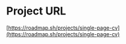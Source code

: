 # Project URL
[https://roadmap.sh/projects/single-page-cv](https://roadmap.sh/projects/single-page-cv)
